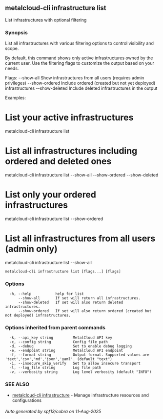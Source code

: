 ## metalcloud-cli infrastructure list

List infrastructures with optional filtering

### Synopsis

List all infrastructures with various filtering options to control visibility and scope.

By default, this command shows only active infrastructures owned by the current user. 
Use the filtering flags to customize the output based on your needs.

Flags:
  --show-all      Show infrastructures from all users (requires admin privileges)
  --show-ordered  Include ordered (created but not yet deployed) infrastructures
  --show-deleted  Include deleted infrastructures in the output

Examples:
  # List your active infrastructures
  metalcloud-cli infrastructure list

  # List all infrastructures including ordered and deleted ones
  metalcloud-cli infrastructure list --show-all --show-ordered --show-deleted

  # List only your ordered infrastructures
  metalcloud-cli infrastructure list --show-ordered

  # List all infrastructures from all users (admin only)
  metalcloud-cli infrastructure list --show-all

```
metalcloud-cli infrastructure list [flags...] [flags]
```

### Options

```
  -h, --help           help for list
      --show-all       If set will return all infrastructures.
      --show-deleted   If set will also return deleted infrastructures.
      --show-ordered   If set will also return ordered (created but not deployed) infrastructures.
```

### Options inherited from parent commands

```
  -k, --api_key string         MetalCloud API key
  -c, --config string          Config file path
  -d, --debug                  Set to enable debug logging
  -e, --endpoint string        MetalCloud API endpoint
  -f, --format string          Output format. Supported values are 'text','csv','md','json','yaml'. (default "text")
  -i, --insecure_skip_verify   Set to allow insecure transport
  -l, --log_file string        Log file path
  -v, --verbosity string       Log level verbosity (default "INFO")
```

### SEE ALSO

* [metalcloud-cli infrastructure](metalcloud-cli_infrastructure.md)	 - Manage infrastructure resources and configurations

###### Auto generated by spf13/cobra on 11-Aug-2025
